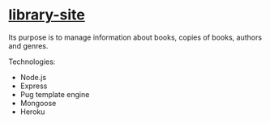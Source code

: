 # [library-site](https://library-site-deeiqh.herokuapp.com/)

Its purpose is to manage information about books, copies of books, authors and genres.

Technologies:
- Node.js
- Express
- Pug template engine
- Mongoose
- Heroku
